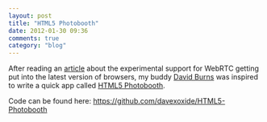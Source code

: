 ```yaml
---
layout: post
title: "HTML5 Photobooth"
date: 2012-01-30 09:36
comments: true
category: "blog"
---
```

After reading an [article](http://arstechnica.com/business/news/2012/01/hands-on-building-an-html5-photo-booth-with-chromes-new-webcam-api.ars) about the experimental support for WebRTC getting put into the latest version of browsers, my buddy [David Burns](https://plus.google.com/102577299588201077107/about) was inspired to write a quick app called [HTML5 Photobooth](http://html5photobooth.com/).

Code can be found here: https://github.com/davexoxide/HTML5-Photobooth